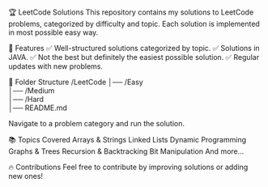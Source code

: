 🏆 LeetCode Solutions
This repository contains my solutions to LeetCode problems, categorized by difficulty and topic. Each solution is implemented in most possible easy way.

📌 Features
✅ Well-structured solutions categorized by topic.
✅ Solutions in JAVA.
✅ Not the best but definitely the easiest possible solution.
✅ Regular updates with new problems.

📂 Folder Structure
/LeetCode
│── /Easy  
│── /Medium  
│── /Hard  
│── README.md 

Navigate to a problem category and run the solution.

📚 Topics Covered
Arrays & Strings
Linked Lists
Dynamic Programming
Graphs & Trees
Recursion & Backtracking
Bit Manipulation
And more...


🔥 Contributions
Feel free to contribute by improving solutions or adding new ones!
